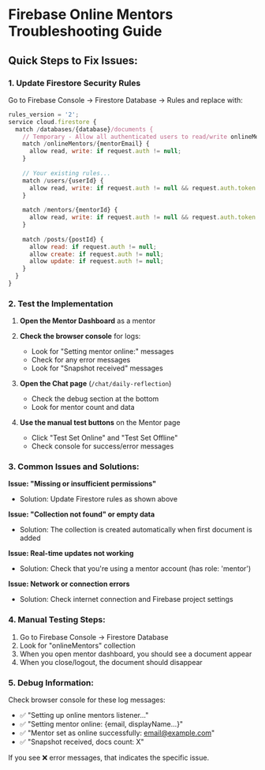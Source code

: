 # Firebase Online Mentors Troubleshooting Guide

## Quick Steps to Fix Issues:

### 1. Update Firestore Security Rules
Go to Firebase Console → Firestore Database → Rules and replace with:

```javascript
rules_version = '2';
service cloud.firestore {
  match /databases/{database}/documents {
    // Temporary - Allow all authenticated users to read/write onlineMentors
    match /onlineMentors/{mentorEmail} {
      allow read, write: if request.auth != null;
    }
    
    // Your existing rules...
    match /users/{userId} {
      allow read, write: if request.auth != null && request.auth.token.email == userId;
    }
    
    match /mentors/{mentorId} {
      allow read, write: if request.auth != null && request.auth.token.email == mentorId;
    }
    
    match /posts/{postId} {
      allow read: if request.auth != null;
      allow create: if request.auth != null;
      allow update: if request.auth != null;
    }
  }
}
```

### 2. Test the Implementation

1. **Open the Mentor Dashboard** as a mentor
2. **Check the browser console** for logs:
   - Look for "Setting mentor online:" messages
   - Check for any error messages
   - Look for "Snapshot received" messages

3. **Open the Chat page** (`/chat/daily-reflection`)
   - Check the debug section at the bottom
   - Look for mentor count and data

4. **Use the manual test buttons** on the Mentor page
   - Click "Test Set Online" and "Test Set Offline"
   - Check console for success/error messages

### 3. Common Issues and Solutions:

**Issue: "Missing or insufficient permissions"**
- Solution: Update Firestore rules as shown above

**Issue: "Collection not found" or empty data**
- Solution: The collection is created automatically when first document is added

**Issue: Real-time updates not working**
- Solution: Check that you're using a mentor account (has role: 'mentor')

**Issue: Network or connection errors**
- Solution: Check internet connection and Firebase project settings

### 4. Manual Testing Steps:

1. Go to Firebase Console → Firestore Database
2. Look for "onlineMentors" collection
3. When you open mentor dashboard, you should see a document appear
4. When you close/logout, the document should disappear

### 5. Debug Information:

Check browser console for these log messages:
- ✅ "Setting up online mentors listener..."
- ✅ "Setting mentor online: {email, displayName...}"
- ✅ "Mentor set as online successfully: email@example.com"
- ✅ "Snapshot received, docs count: X"

If you see ❌ error messages, that indicates the specific issue.
